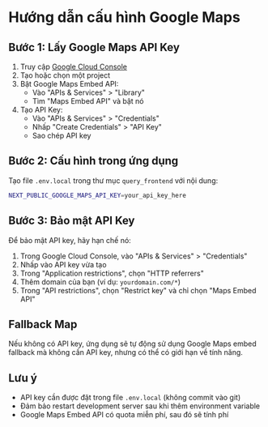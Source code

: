 # Hướng dẫn cấu hình Google Maps

## Bước 1: Lấy Google Maps API Key

1. Truy cập [Google Cloud Console](https://console.cloud.google.com/)
2. Tạo hoặc chọn một project
3. Bật Google Maps Embed API:
   - Vào "APIs & Services" > "Library"
   - Tìm "Maps Embed API" và bật nó
4. Tạo API Key:
   - Vào "APIs & Services" > "Credentials"
   - Nhấp "Create Credentials" > "API Key"
   - Sao chép API key

## Bước 2: Cấu hình trong ứng dụng

Tạo file `.env.local` trong thư mục `query_frontend` với nội dung:

```bash
NEXT_PUBLIC_GOOGLE_MAPS_API_KEY=your_api_key_here
```

## Bước 3: Bảo mật API Key

Để bảo mật API key, hãy hạn chế nó:

1. Trong Google Cloud Console, vào "APIs & Services" > "Credentials"
2. Nhấp vào API key vừa tạo
3. Trong "Application restrictions", chọn "HTTP referrers"
4. Thêm domain của bạn (ví dụ: `yourdomain.com/*`)
5. Trong "API restrictions", chọn "Restrict key" và chỉ chọn "Maps Embed API"

## Fallback Map

Nếu không có API key, ứng dụng sẽ tự động sử dụng Google Maps embed fallback mà không cần API key, nhưng có thể có giới hạn về tính năng.

## Lưu ý

- API key cần được đặt trong file `.env.local` (không commit vào git)
- Đảm bảo restart development server sau khi thêm environment variable
- Google Maps Embed API có quota miễn phí, sau đó sẽ tính phí 